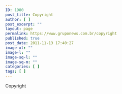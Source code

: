 ```yaml
---
ID: 1980
post_title: Copyright
author: [ ]
post_excerpt: ""
layout: page
permalink: https://www.gruponews.com.br/copyright
published: true
post_date: 2011-11-13 17:40:27
image-xl: ""
image-l: ""
image-sq-l: ""
image-sq-m: ""
categories: [ ]
tags: [ ]
---
```

Copyright